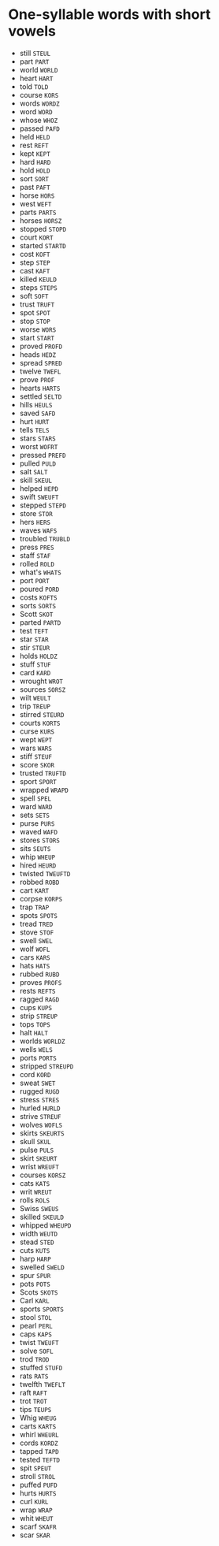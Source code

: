 # One-syllable words with short vowels

* still `STEUL`
* part `PART`
* world `WORLD`
* heart `HART`
* told `TOLD`
* course `KORS`
* words `WORDZ`
* word `WORD`
* whose `WHOZ`
* passed `PAFD`
* held `HELD`
* rest `REFT`
* kept `KEPT`
* hard `HARD`
* hold `HOLD`
* sort `SORT`
* past `PAFT`
* horse `HORS`
* west `WEFT`
* parts `PARTS`
* horses `HORSZ`
* stopped `STOPD`
* court `KORT`
* started `STARTD`
* cost `KOFT`
* step `STEP`
* cast `KAFT`
* killed `KEULD`
* steps `STEPS`
* soft `SOFT`
* trust `TRUFT`
* spot `SPOT`
* stop `STOP`
* worse `WORS`
* start `START`
* proved `PROFD`
* heads `HEDZ`
* spread `SPRED`
* twelve `TWEFL`
* prove `PROF`
* hearts `HARTS`
* settled `SELTD`
* hills `HEULS`
* saved `SAFD`
* hurt `HURT`
* tells `TELS`
* stars `STARS`
* worst `WOFRT`
* pressed `PREFD`
* pulled `PULD`
* salt `SALT`
* skill `SKEUL`
* helped `HEPD`
* swift `SWEUFT`
* stepped `STEPD`
* store `STOR`
* hers `HERS`
* waves `WAFS`
* troubled `TRUBLD`
* press `PRES`
* staff `STAF`
* rolled `ROLD`
* what's `WHATS`
* port `PORT`
* poured `PORD`
* costs `KOFTS`
* sorts `SORTS`
* Scott `SKOT`
* parted `PARTD`
* test `TEFT`
* star `STAR`
* stir `STEUR`
* holds `HOLDZ`
* stuff `STUF`
* card `KARD`
* wrought `WROT`
* sources `SORSZ`
* wilt `WEULT`
* trip `TREUP`
* stirred `STEURD`
* courts `KORTS`
* curse `KURS`
* wept `WEPT`
* wars `WARS`
* stiff `STEUF`
* score `SKOR`
* trusted `TRUFTD`
* sport `SPORT`
* wrapped `WRAPD`
* spell `SPEL`
* ward `WARD`
* sets `SETS`
* purse `PURS`
* waved `WAFD`
* stores `STORS`
* sits `SEUTS`
* whip `WHEUP`
* hired `HEURD`
* twisted `TWEUFTD`
* robbed `ROBD`
* cart `KART`
* corpse `KORPS`
* trap `TRAP`
* spots `SPOTS`
* tread `TRED`
* stove `STOF`
* swell `SWEL`
* wolf `WOFL`
* cars `KARS`
* hats `HATS`
* rubbed `RUBD`
* proves `PROFS`
* rests `REFTS`
* ragged `RAGD`
* cups `KUPS`
* strip `STREUP`
* tops `TOPS`
* halt `HALT`
* worlds `WORLDZ`
* wells `WELS`
* ports `PORTS`
* stripped `STREUPD`
* cord `KORD`
* sweat `SWET`
* rugged `RUGD`
* stress `STRES`
* hurled `HURLD`
* strive `STREUF`
* wolves `WOFLS`
* skirts `SKEURTS`
* skull `SKUL`
* pulse `PULS`
* skirt `SKEURT`
* wrist `WREUFT`
* courses `KORSZ`
* cats `KATS`
* writ `WREUT`
* rolls `ROLS`
* Swiss `SWEUS`
* skilled `SKEULD`
* whipped `WHEUPD`
* width `WEUTD`
* stead `STED`
* cuts `KUTS`
* harp `HARP`
* swelled `SWELD`
* spur `SPUR`
* pots `POTS`
* Scots `SKOTS`
* Carl `KARL`
* sports `SPORTS`
* stool `STOL`
* pearl `PERL`
* caps `KAPS`
* twist `TWEUFT`
* solve `SOFL`
* trod `TROD`
* stuffed `STUFD`
* rats `RATS`
* twelfth `TWEFLT`
* raft `RAFT`
* trot `TROT`
* tips `TEUPS`
* Whig `WHEUG`
* carts `KARTS`
* whirl `WHEURL`
* cords `KORDZ`
* tapped `TAPD`
* tested `TEFTD`
* spit `SPEUT`
* stroll `STROL`
* puffed `PUFD`
* hurts `HURTS`
* curl `KURL`
* wrap `WRAP`
* whit `WHEUT`
* scarf `SKAFR`
* scar `SKAR`
